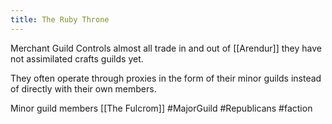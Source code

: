 ---title: The Ruby Throne---
Merchant Guild
Controls almost all trade in and out of [[Arendur]]
they have not assimilated crafts guilds yet.

They often operate through proxies in the form of their minor guilds instead of directly with their own members.

Minor guild members
[[The Fulcrom]]
#MajorGuild 
#Republicans
#faction 
